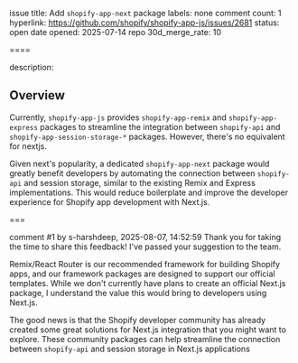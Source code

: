 issue title: Add `shopify-app-next` package
labels: none
comment count: 1
hyperlink: https://github.com/shopify/shopify-app-js/issues/2681
status: open
date opened: 2025-07-14
repo 30d_merge_rate: 10

====

description:
## Overview

Currently, `shopify-app-js` provides `shopify-app-remix` and `shopify-app-express` packages to streamline the integration between `shopify-api` and `shopify-app-session-storage-*` packages. However, there's no equivalent for nextjs.

Given next's popularity, a dedicated `shopify-app-next` package would greatly benefit developers by automating the connection between `shopify-api` and session storage, similar to the existing Remix and Express implementations. This would reduce boilerplate and improve the developer experience for Shopify app development with Next.js.


===

comment #1 by s-harshdeep, 2025-08-07, 14:52:59
Thank you for taking the time to share this feedback! I've passed your suggestion to the team.

Remix/React Router is our recommended framework for building Shopify apps, and our framework packages are designed to support our official templates. While we don't currently have plans to create an official Next.js package, I understand the value this would bring to developers using Next.js.

The good news is that the Shopify developer community has already created some great solutions for Next.js integration that you might want to explore. These community packages can help streamline the connection between `shopify-api` and session storage in Next.js applications

